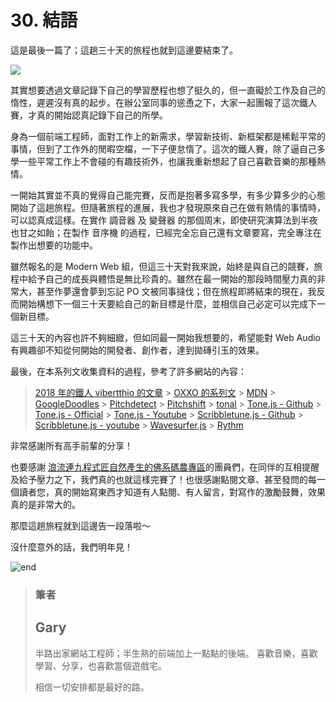 # 30. 結語

這是最後一篇了；這趟三十天的旅程也就到這邊要結束了。

![](https://i.imgur.com/bOqTS2f.png)

其實想要透過文章記錄下自己的學習歷程也想了挺久的，但一直礙於工作及自己的惰性，遲遲沒有真的起步。在辦公室同事的慫恿之下，大家一起團報了這次鐵人賽，才真的開始認真記錄下自己的所學。

身為一個前端工程師，面對工作上的新需求，學習新技術、新框架都是稀鬆平常的事情，但到了工作外的閒暇空檔，一下子便怠惰了。這次的鐵人賽，除了逼自己多學一些平常工作上不會碰的有趣技術外，也讓我重新想起了自己喜歡音樂的那種熱情。

一開始其實並不真的覺得自己能完賽，反而是抱著多寫多學，有多少算多少的心態開始了這趟旅程。但隨著旅程的進展，我也才發現原來自己在做有熱情的事情時，可以認真成這樣。在實作 調音器 及 變聲器 的那個周末，即使研究演算法到半夜也甘之如飴；在製作 音序機 的過程，已經完全忘自己還有文章要寫，完全專注在製作出想要的功能中。

雖然報名的是 Modern Web 組，但這三十天對我來說，始終是與自己的競賽，旅程中給予自己的成長與體悟是無比珍貴的。雖然在最一開始的那段時間壓力真的非常大，甚至作夢還會夢到忘記 PO 文被同事撻伐；但在旅程即將結束的現在，我反而開始構想下一個三十天要給自己的新目標是什麼，並相信自己必定可以完成下一個新目標。

這三十天的內容也許不夠細緻，但如同最一開始我想要的，希望能對 Web Audio 有興趣卻不知從何開始的開發者、創作者，達到拋磚引玉的效果。

最後，在本系列文收集資料的過程，參考了許多網站的內容：

> [2018 年的鐵人 vibertthio 的文章](https://ithelp.ithome.com.tw/users/20107828/ironman/1552) > [OXXO 的系列文](https://www.oxxostudio.tw/articles/201509/web-audio-api.html) > [MDN](https://developer.mozilla.org/en-US/docs/Web/API/Web_Audio_API) > [GoogleDoodles](https://www.google.com/doodles/oskar-fischingers-117th-birthday) > [Pitchdetect](https://github.com/cwilso/PitchDetect/blob/master/js/pitchdetect.js) > [Pitchshift](https://github.com/urtzurd/html-audio/blob/gh-pages/static/js/pitch-shifter.js) > [tonal](https://github.com/danigb/tonal) > [Tone.js - Github](https://github.com/Tonejs/Tone.js) > [Tone.js - Official](https://tonejs.github.io/) > [Tone.js - Youtube](https://www.youtube.com/watch?v=0uXDdTyYBYQ) > [Scribbletune.js - Github](https://github.com/scribbletune/scribbletune) > [Scribbletune.js - youtube](https://www.youtube.com/watch?v=dIiwFzFvsmw) > [Wavesurfer.js](https://github.com/katspaugh/wavesurfer.js) > [Rythm](https://github.com/Okazari/Rythm.js)

非常感謝所有高手前輩的分享！

也要感謝 [浪流連九程式匠自然產生的佛系碼農專區](https://ithelp.ithome.com.tw/ironman/signup/team/41)的團員們，在同伴的互相提醒及給予壓力之下，我們真的也就這樣完賽了！也很感謝點閱文章、甚至發問的每一個讀者您，真的開始寫東西才知道有人點閱、有人留言，對寫作的激勵鼓舞，效果真的是非常大的。

那麼這趟旅程就到這邊告一段落啦～

沒什麼意外的話，我們明年見！

![end](https://i.imgur.com/w5FzYse.jpg)

> ### 筆者
>
> ## Gary
>
> 半路出家網站工程師；半生熟的前端加上一點點的後端。
> 喜歡音樂，喜歡學習、分享，也喜歡當個遊戲宅。
>
> 相信一切安排都是最好的路。

